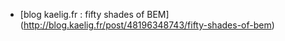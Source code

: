 - [blog kaelig.fr : fifty shades of BEM] (http://blog.kaelig.fr/post/48196348743/fifty-shades-of-bem)

